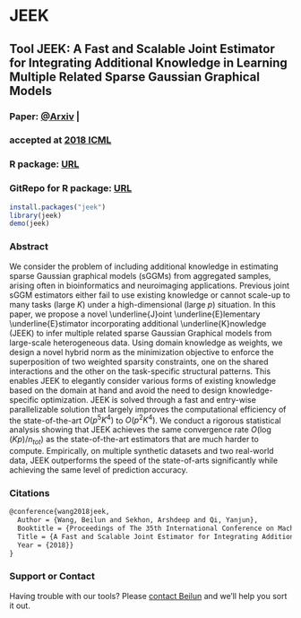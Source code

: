 # JEEK

## Tool JEEK: A Fast and Scalable Joint Estimator for Integrating Additional Knowledge in Learning Multiple Related Sparse Gaussian Graphical Models

### Paper: [@Arxiv](https://arxiv.org/abs/1806.00548) |  
### accepted at  [2018 ICML](http://proceedings.mlr.press/v80/wang18f.html)


### R package: [URL](https://cran.r-project.org/web/packages/jeek/index.html)

### GitRepo for R package: [URL](https://github.com/QData/JEEK)


```R
install.packages("jeek")
library(jeek)
demo(jeek)
```


### Abstract
We consider the problem of including additional knowledge in estimating sparse Gaussian graphical models (sGGMs) from aggregated samples, arising often in bioinformatics and neuroimaging applications. Previous joint sGGM estimators either fail to use existing knowledge or cannot scale-up to many tasks (large $K$) under a high-dimensional (large $p$) situation.  In this paper, we propose a  novel \underline{J}oint \underline{E}lementary \underline{E}stimator incorporating additional \underline{K}nowledge (JEEK) to infer multiple related sparse Gaussian Graphical models from large-scale heterogeneous data. Using domain knowledge as weights, we design a novel hybrid norm as the minimization objective to enforce the superposition of two weighted sparsity constraints, one on the shared interactions and the other on the task-specific structural patterns. This enables JEEK to elegantly consider various forms of existing knowledge based on the domain at hand and avoid the need to design knowledge-specific optimization. JEEK is solved through a fast and entry-wise parallelizable solution that largely improves the computational efficiency of the state-of-the-art  $O(p^5K^4)$ to $O(p^2K^4)$. We conduct a rigorous statistical analysis showing that JEEK achieves the same  convergence rate $O(\log(Kp)/n_{tot})$ as the state-of-the-art estimators that are much harder to compute. 
Empirically, on multiple synthetic datasets and two real-world data, JEEK outperforms the speed of the state-of-arts significantly while achieving the same level of prediction accuracy.


### Citations

```latex
@conference{wang2018jeek,
  Author = {Wang, Beilun and Sekhon, Arshdeep and Qi, Yanjun},
  Booktitle = {Proceedings of The 35th International Conference on Machine Learning (ICML)},
  Title = {A Fast and Scalable Joint Estimator for Integrating Additional Knowledge in Learning Multiple Related Sparse Gaussian Graphical Models},
  Year = {2018}}
}
```


### Support or Contact

Having trouble with our tools? Please [contact Beilun](mailto:bw4mw@virginia.edu) and we’ll help you sort it out.
